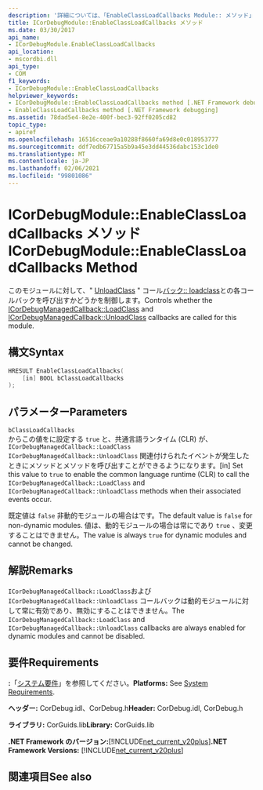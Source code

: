 ```yaml
---
description: '詳細については、「EnableClassLoadCallbacks Module:: メソッド」を参照してください。'
title: ICorDebugModule::EnableClassLoadCallbacks メソッド
ms.date: 03/30/2017
api_name:
- ICorDebugModule.EnableClassLoadCallbacks
api_location:
- mscordbi.dll
api_type:
- COM
f1_keywords:
- ICorDebugModule::EnableClassLoadCallbacks
helpviewer_keywords:
- ICorDebugModule::EnableClassLoadCallbacks method [.NET Framework debugging]
- EnableClassLoadCallbacks method [.NET Framework debugging]
ms.assetid: 78dad5e4-8e2e-400f-bec3-92ff0205cd82
topic_type:
- apiref
ms.openlocfilehash: 16516cceae9a10288f8660fa69d8e0c018953777
ms.sourcegitcommit: ddf7edb67715a5b9a45e3dd44536dabc153c1de0
ms.translationtype: MT
ms.contentlocale: ja-JP
ms.lasthandoff: 02/06/2021
ms.locfileid: "99801086"
---
```

# <a name="icordebugmoduleenableclassloadcallbacks-method"></a><span data-ttu-id="dfa35-103">ICorDebugModule::EnableClassLoadCallbacks メソッド</span><span class="sxs-lookup"><span data-stu-id="dfa35-103">ICorDebugModule::EnableClassLoadCallbacks Method</span></span>

<span data-ttu-id="dfa35-104">このモジュールに対して、" [UnloadClass](icordebugmanagedcallback-unloadclass-method.md) " コール[バック:: loadclass](icordebugmanagedcallback-loadclass-method.md)との各コールバックを呼び出すかどうかを制御します。</span><span class="sxs-lookup"><span data-stu-id="dfa35-104">Controls whether the [ICorDebugManagedCallback::LoadClass](icordebugmanagedcallback-loadclass-method.md) and [ICorDebugManagedCallback::UnloadClass](icordebugmanagedcallback-unloadclass-method.md) callbacks are called for this module.</span></span>  
  
## <a name="syntax"></a><span data-ttu-id="dfa35-105">構文</span><span class="sxs-lookup"><span data-stu-id="dfa35-105">Syntax</span></span>  
  
```cpp  
HRESULT EnableClassLoadCallbacks(  
    [in] BOOL bClassLoadCallbacks  
);  
```  
  
## <a name="parameters"></a><span data-ttu-id="dfa35-106">パラメーター</span><span class="sxs-lookup"><span data-stu-id="dfa35-106">Parameters</span></span>  

 `bClassLoadCallbacks`  
 <span data-ttu-id="dfa35-107">からこの値をに設定する `true` と、共通言語ランタイム (CLR) が、 `ICorDebugManagedCallback::LoadClass` `ICorDebugManagedCallback::UnloadClass` 関連付けられたイベントが発生したときにメソッドとメソッドを呼び出すことができるようになります。</span><span class="sxs-lookup"><span data-stu-id="dfa35-107">[in] Set this value to `true` to enable the common language runtime (CLR) to call the `ICorDebugManagedCallback::LoadClass` and `ICorDebugManagedCallback::UnloadClass` methods when their associated events occur.</span></span>  
  
 <span data-ttu-id="dfa35-108">既定値は `false` 非動的モジュールの場合はです。</span><span class="sxs-lookup"><span data-stu-id="dfa35-108">The default value is `false` for non-dynamic modules.</span></span> <span data-ttu-id="dfa35-109">値は、動的モジュールの場合は常にであり `true` 、変更することはできません。</span><span class="sxs-lookup"><span data-stu-id="dfa35-109">The value is always `true` for dynamic modules and cannot be changed.</span></span>  
  
## <a name="remarks"></a><span data-ttu-id="dfa35-110">解説</span><span class="sxs-lookup"><span data-stu-id="dfa35-110">Remarks</span></span>  

 <span data-ttu-id="dfa35-111">`ICorDebugManagedCallback::LoadClass`および `ICorDebugManagedCallback::UnloadClass` コールバックは動的モジュールに対して常に有効であり、無効にすることはできません。</span><span class="sxs-lookup"><span data-stu-id="dfa35-111">The `ICorDebugManagedCallback::LoadClass` and `ICorDebugManagedCallback::UnloadClass` callbacks are always enabled for dynamic modules and cannot be disabled.</span></span>  
  
## <a name="requirements"></a><span data-ttu-id="dfa35-112">要件</span><span class="sxs-lookup"><span data-stu-id="dfa35-112">Requirements</span></span>  

 <span data-ttu-id="dfa35-113">**:**「[システム要件](../../get-started/system-requirements.md)」を参照してください。</span><span class="sxs-lookup"><span data-stu-id="dfa35-113">**Platforms:** See [System Requirements](../../get-started/system-requirements.md).</span></span>  
  
 <span data-ttu-id="dfa35-114">**ヘッダー:** CorDebug.idl、CorDebug.h</span><span class="sxs-lookup"><span data-stu-id="dfa35-114">**Header:** CorDebug.idl, CorDebug.h</span></span>  
  
 <span data-ttu-id="dfa35-115">**ライブラリ:** CorGuids.lib</span><span class="sxs-lookup"><span data-stu-id="dfa35-115">**Library:** CorGuids.lib</span></span>  
  
 <span data-ttu-id="dfa35-116">**.NET Framework のバージョン:**[!INCLUDE[net_current_v20plus](../../../../includes/net-current-v20plus-md.md)]</span><span class="sxs-lookup"><span data-stu-id="dfa35-116">**.NET Framework Versions:** [!INCLUDE[net_current_v20plus](../../../../includes/net-current-v20plus-md.md)]</span></span>  
  
## <a name="see-also"></a><span data-ttu-id="dfa35-117">関連項目</span><span class="sxs-lookup"><span data-stu-id="dfa35-117">See also</span></span>
